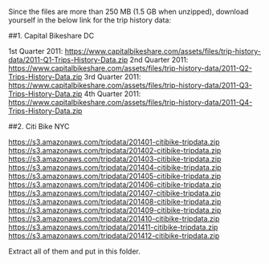 Since the files are more than 250 MB (1.5 GB when unzipped), download yourself in the below link for the trip history data:

##1. Capital Bikeshare DC

1st Quarter 2011: https://www.capitalbikeshare.com/assets/files/trip-history-data/2011-Q1-Trips-History-Data.zip
2nd Quarter 2011: https://www.capitalbikeshare.com/assets/files/trip-history-data/2011-Q2-Trips-History-Data.zip
3rd Quarter 2011: https://www.capitalbikeshare.com/assets/files/trip-history-data/2011-Q3-Trips-History-Data.zip
4th Quarter 2011: https://www.capitalbikeshare.com/assets/files/trip-history-data/2011-Q4-Trips-History-Data.zip

##2. Citi Bike NYC

https://s3.amazonaws.com/tripdata/201401-citibike-tripdata.zip
https://s3.amazonaws.com/tripdata/201402-citibike-tripdata.zip
https://s3.amazonaws.com/tripdata/201403-citibike-tripdata.zip
https://s3.amazonaws.com/tripdata/201404-citibike-tripdata.zip
https://s3.amazonaws.com/tripdata/201405-citibike-tripdata.zip
https://s3.amazonaws.com/tripdata/201406-citibike-tripdata.zip
https://s3.amazonaws.com/tripdata/201407-citibike-tripdata.zip
https://s3.amazonaws.com/tripdata/201408-citibike-tripdata.zip
https://s3.amazonaws.com/tripdata/201409-citibike-tripdata.zip
https://s3.amazonaws.com/tripdata/201410-citibike-tripdata.zip
https://s3.amazonaws.com/tripdata/201411-citibike-tripdata.zip
https://s3.amazonaws.com/tripdata/201412-citibike-tripdata.zip

Extract all of them and put in this folder.